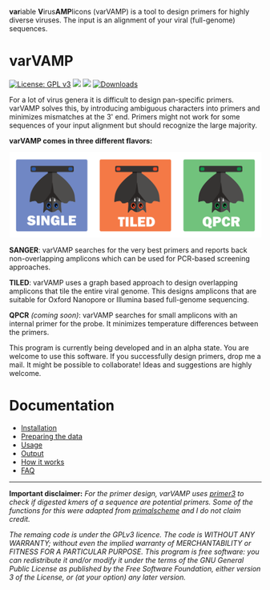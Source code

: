 **var**iable **V**irus**AMP**licons (varVAMP) is a tool to design primers for highly diverse viruses. The input is an alignment of your viral (full-genome) sequences.

# varVAMP

[![License: GPL v3](https://img.shields.io/github/license/jonas-fuchs/varvamp)](https://www.gnu.org/licenses/gpl-3.0) <img src=https://img.shields.io/github/v/release/jonas-fuchs/varvamp /> <img src=https://img.shields.io/badge/language-%3Epython3.9-red /> [![Downloads](https://static.pepy.tech/personalized-badge/varvamp?period=month&units=international_system&left_color=black&right_color=orange&left_text=Downloads)](https://pepy.tech/project/varvamp)

For a lot of virus genera it is difficult to design pan-specific primers. varVAMP solves this, by introducing ambiguous characters into primers and minimizes mismatches at the 3' end. Primers might not work for some sequences of your input alignment but should recognize the large majority.

**varVAMP comes in three different flavors:**

<img src="https://github.com/jonas-fuchs/varVAMP/blob/master/docs/varvamp.png" alt="varVAMP logo" />

**SANGER**: varVAMP searches for the very best primers and reports back non-overlapping amplicons which can be used for PCR-based screening approaches.

**TILED**: varVAMP uses a graph based approach to design overlapping amplicons that tile the entire viral genome. This designs amplicons that are suitable for Oxford Nanopore or Illumina based full-genome sequencing.

**QPCR** *(coming soon)*: varVAMP searches for small amplicons with an internal primer for the probe. It minimizes temperature differences between the primers.

This program is currently being developed and in an alpha state. You are welcome to use this software. If you successfully design primers, drop me a mail. It might be possible to collaborate! Ideas and suggestions are highly welcome.

# Documentation

* [Installation](https://github.com/jonas-fuchs/varVAMP/blob/master/docs/installation.md)
* [Preparing the data](https://github.com/jonas-fuchs/varVAMP/blob/master/docs/preparing_the_data.md)
* [Usage](https://github.com/jonas-fuchs/varVAMP/blob/master/docs/usage.md)
* [Output](https://github.com/jonas-fuchs/varVAMP/blob/master/docs/output.md)
* [How it works](https://github.com/jonas-fuchs/varVAMP/blob/master/docs/how_varvamp_works.md)
* [FAQ](https://github.com/jonas-fuchs/varVAMP/blob/master/docs/FAQ.md)

---

**Important disclaimer:**
*For the primer design, varVAMP uses [primer3](https://pypi.org/project/primer3-py/) to check if digested kmers of a sequence are potential primers. Some of the functions for this were adapted from [primalscheme](www.github.com/aresti/primalscheme) and I do not claim credit.*

*The remaing code is under the GPLv3 licence. The code is WITHOUT ANY WARRANTY; without even the implied warranty of MERCHANTABILITY or FITNESS FOR A PARTICULAR PURPOSE. This program is free software: you can redistribute it and/or modify it under the terms of the GNU General Public License as published by the Free Software Foundation, either version 3 of the License, or
(at your option) any later version.*

